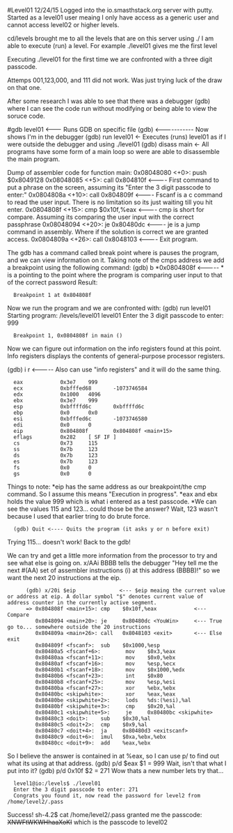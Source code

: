 #Level01
12/24/15
Logged into the io.smasthstack.org server with putty. 
Started as a level01 user meaing I only have access as a generic user and cannot access level02 or higher levels.

cd/levels brought me to all the levels that are on this server
using ./ I am able to execute (run) a level. For example ./level01 gives me the first level

Executing ./level01 for the first time we are confronted with a three digit passcode.

Attemps 001,123,000, and 111 did not work. Was just trying luck of the draw on that one. 

After some research I was able to see that there was a debugger (gdb) where I can see the code run without modifying or being able to view the soruce code.

#gdb level01        <--- Runs GDB on specific file
(gdb)       <----------- Now shows I'm in the debugger
(gdb) run level01     <- Executes (runs) level01 as if I were outside the debugger and using ./level01
(gdb) disass main     <- All programs have some form of a main loop so were are able to disassemble the main program.

Dump of assembler code for function main:
         0x08048080 <+0>:     push   $0x8049128
         0x08048085 <+5>:     call   0x804810f <puts>             <---- First command to put a phrase on the screen, assuming its "Enter the 3 digit passcode to enter:"
         0x0804808a <+10>:    call   0x804809f <fscanf>           <---- Fscanf is a c command to read the user input. There is no limitation so its just waiting till you hit enter.
         0x0804808f <+15>:    cmp    $0x10f,%eax                  <---- cmp is short for compare. Assuming its comparing the user input with the correct passphrase
         0x08048094 <+20>:    je     0x80480dc <YouWin>           <---- je is a jump command in assembly. Where if the solution is correct we are granted access.
         0x0804809a <+26>:    call   0x8048103 <exit>             <---- Exit program.

The gdb has a command called break point where is pauses the program, and we can view information on it. Taking note of the cmps address we add a breakpoint using the following command:
      (gdb) b *0x0804808f   <----- * is a pointing to the point where the program is comparing user input to that of the correct password
Result:
      
      Breakpoint 1 at 0x804808f
Now we run the program and we are confronted with:
      (gdb) run level01
      Starting program: /levels/level01 level01
      Enter the 3 digit passcode to enter: 999
      
      Breakpoint 1, 0x0804808f in main ()

Now we can figure out information on the info registers found at this point. Info registers displays the contents of general-purpose processor registers.

(gdb) i r <----- Also can use "info registers" and it will do the same thing.

      eax            0x3e7    999
      ecx            0xbfffed68       -1073746584
      edx            0x1000   4096
      ebx            0x3e7    999
      esp            0xbffffd6c       0xbffffd6c
      ebp            0x0      0x0
      esi            0xbfffed6c       -1073746580
      edi            0x0      0
      eip            0x804808f        0x804808f <main+15>
      eflags         0x282    [ SF IF ]
      cs             0x73     115
      ss             0x7b     123
      ds             0x7b     123
      es             0x7b     123
      fs             0x0      0
      gs             0x0      0

Things to note: 
*eip has the same address as our breakpoint/the cmp command. So I assume this means "Execution in progress".
*eax and ebx holds the value 999 which is what i entered as a test passcode.
*We can see the values 115 and 123... could those be the answer? Wait, 123 wasn't because I used that earlier tring to do brute force.

      (gdb) Quit <---- Quits the program (it asks y or n before exit)

Trying 115... doesn't work! Back to the gdb!

We can try and get a little more information from the processor to try and see what else is going on. 
      x/AAi BBBB  tells the debugger "Hey tell me the next #(AA) set of assembler instructions (i) at this address (BBBB)!"
so we want the next 20 instructions at the eip.
````
      (gdb) x/20i $eip              <--- $eip meaing the current value or address at eip. A dollar symbol "$" denotes current value of address counter in the currently active segment.
      => 0x804808f <main+15>: cmp    $0x10f,%eax            <--- Compare
         0x8048094 <main+20>: je     0x80480dc <YouWin>     <--- True go to... somewhere outside the 20 instructions
         0x804809a <main+26>: call   0x8048103 <exit>       <--- Else exit          
         0x804809f <fscanf>:  sub    $0x1000,%esp                                   
         0x80480a5 <fscanf+6>:        mov    $0x3,%eax                              
         0x80480aa <fscanf+11>:       mov    $0x0,%ebx                                 
         0x80480af <fscanf+16>:       mov    %esp,%ecx                              
         0x80480b1 <fscanf+18>:       mov    $0x1000,%edx                           
         0x80480b6 <fscanf+23>:       int    $0x80                                  
         0x80480b8 <fscanf+25>:       mov    %esp,%esi                              
         0x80480ba <fscanf+27>:       xor    %ebx,%ebx                              
         0x80480bc <skipwhite>:       xor    %eax,%eax      
         0x80480be <skipwhite+2>:     lods   %ds:(%esi),%al
         0x80480bf <skipwhite+3>:     cmp    $0x20,%al
         0x80480c1 <skipwhite+5>:     je     0x80480bc <skipwhite>
         0x80480c3 <doit>:    sub    $0x30,%al
         0x80480c5 <doit+2>:  cmp    $0x9,%al
         0x80480c7 <doit+4>:  ja     0x80480d3 <exitscanf>
         0x80480c9 <doit+6>:  imul   $0xa,%ebx,%ebx
         0x80480cc <doit+9>:  add    %eax,%ebx
````
So I believe the answer is contained in at %eax, so I can use p/ to find out what its using at that address. 
      (gdb) p/d $eax
      $1 = 999
Wait, isn't that what I put into it?
      (gdb) p/d 0x10f
      $2 = 271
Wow thats a new number lets try that...

      level1@io:/levels$ ./level01
      Enter the 3 digit passcode to enter: 271
      Congrats you found it, now read the password for level2 from /home/level2/.pass

Success! 
      sh-4.2$ cat /home/level2/.pass granted me the passcode: ~~XNWFtWKWHhaaXoKI~~ which is the passcode to level02

